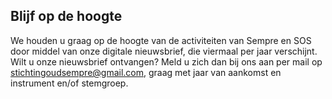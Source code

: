 <!--
## Het laatste nieuws

<ul>
  {% for post in site.posts %}
    <li>
      <a href="{{ post.url }}">{{ post.title }}</a>
    </li>
  {% endfor %}
</ul>

-->

<!--

### Nieuwsbrief januari 2020

Periodieke nieuwsbrief van de Stichting Oud Sempre, met deze keer:

- aanmelden voor de Scratchdag van 7 maart aanstaande;
- bestuurswissel Stichting Oud Sempre;
- foto's van de Sempre diesviering op 7 december 2019;
- plannen voor een projectorkest van en voor Semprereünisten;
- en meer!

Lees [de gehele laatste nieuwsbrief](https://mailchi.mp/80a712ab40d9/sos-nieuwsbrief-januari-2020) voor meer informatie.

-->

## Blijf op de hoogte

We houden u graag op de hoogte van de activiteiten van Sempre en SOS door middel van onze digitale nieuwsbrief, die viermaal per jaar verschijnt. Wilt u onze nieuwsbrief ontvangen? Meld u zich dan bij ons aan per mail op [stichtingoudsempre@gmail.com](mailto:stichtingoudsempre@gmail.com), graag met jaar van aankomst en instrument en/of stemgroep.
